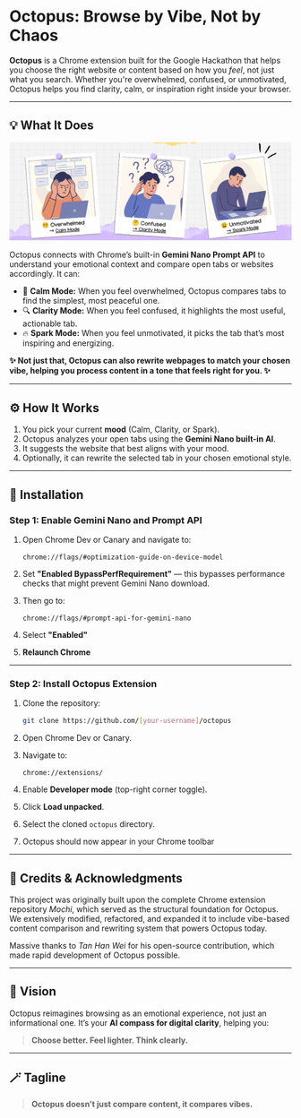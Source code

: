 # Octopus: Browse by Vibe, Not by Chaos

**Octopus** is a Chrome extension built for the Google Hackathon that helps you choose the right website or content based on how you *feel*, not just what you search. Whether you're overwhelmed, confused, or unmotivated, Octopus helps you find clarity, calm, or inspiration right inside your browser.

---

## 💡 What It Does

![Screenshot](images/class.png)

Octopus connects with Chrome’s built-in **Gemini Nano Prompt API** to understand your emotional context and compare open tabs or websites accordingly. It can:

* 🧘 **Calm Mode:** When you feel overwhelmed, Octopus compares tabs to find the simplest, most peaceful one.
* 🔍 **Clarity Mode:** When you feel confused, it highlights the most useful, actionable tab.
* 🔥 **Spark Mode:** When you feel unmotivated, it picks the tab that’s most inspiring and energizing.

**✨ Not just that, Octopus can also rewrite webpages to match your chosen vibe, helping you process content in a tone that feels right for you. ✨**

---

## ⚙️ How It Works

1. You pick your current **mood** (Calm, Clarity, or Spark).
2. Octopus analyzes your open tabs using the **Gemini Nano built-in AI**.
3. It suggests the website that best aligns with your mood.
4. Optionally, it can rewrite the selected tab in your chosen emotional style.

---

## 🚀 Installation

### Step 1: Enable Gemini Nano and Prompt API

1. Open Chrome Dev or Canary and navigate to:

   ```
   chrome://flags/#optimization-guide-on-device-model
   ```
2. Set **"Enabled BypassPerfRequirement"** — this bypasses performance checks that might prevent Gemini Nano download.
3. Then go to:

   ```
   chrome://flags/#prompt-api-for-gemini-nano
   ```
4. Select **"Enabled"**
5. **Relaunch Chrome**

---

### Step 2: Install Octopus Extension

1. Clone the repository:

   ```bash
   git clone https://github.com/[your-username]/octopus
   ```
2. Open Chrome Dev or Canary.
3. Navigate to:

   ```
   chrome://extensions/
   ```
4. Enable **Developer mode** (top-right corner toggle).
5. Click **Load unpacked**.
6. Select the cloned `octopus` directory.
7. Octopus should now appear in your Chrome toolbar


---

## 🤝 Credits & Acknowledgments

This project was originally built upon the complete Chrome extension repository *Mochi*, which served as the structural foundation for Octopus.
We extensively modified, refactored, and expanded it to include vibe-based content comparison and rewriting system that powers Octopus today.

Massive thanks to *Tan Han Wei* for his open-source contribution, which made rapid development of Octopus possible.

---

## 🧭 Vision

Octopus reimagines browsing as an emotional experience, not just an informational one. It’s your **AI compass for digital clarity**, helping you:

> **Choose better. Feel lighter. Think clearly.**

---

## 🪄 Tagline

> **Octopus doesn’t just compare content, it compares vibes.**
